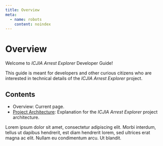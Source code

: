 ```yaml
---
title: Overview
meta:
  - name: robots
    content: noindex
---
```


# Overview

Welcome to _ICJIA Arrest Explorer_ Developer Guide!

This guide is meant for developers and other curious citizens who are interested in technical details of the _ICJIA Arrest Explorer_ project.

## Contents

- Overview: Current page.
- [Project Architecture](./architecture): Explanation for the _ICJIA Arrest Explorer_ project architecture.

Lorem ipsum dolor sit amet, consectetur adipiscing elit. Morbi interdum, tellus ut dapibus hendrerit, est diam hendrerit lorem, sed ultrices erat magna ac elit. Nullam eu condimentum arcu. Ut blandit.

<FundingStatement />

